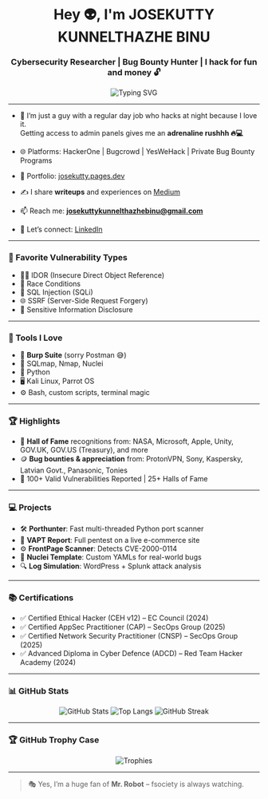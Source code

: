 <h1 align="center">Hey 👽, I'm JOSEKUTTY KUNNELTHAZHE BINU</h1>
<h3 align="center">Cybersecurity Researcher | Bug Bounty Hunter | I hack for fun and money 🔓</h3>

<p align="center">
  <img src="https://readme-typing-svg.demolab.com?font=Fira+Code&pause=1000&color=F70000&width=435&lines=Night+Hacker+by+choice%2C+not+chance.;Admin+panels+are+my+adrenaline+shot+%F0%9F%94%A5;Burp+Suite+%3E+Postman+%F0%9F%98%85;IDOR+is+love%2C+SQLi+is+life;Powered+by+caffeine+%E2%98%95%EF%B8%8F+and+curiosity." alt="Typing SVG" />
</p>

---

- 💼 I’m just a guy with a regular day job who hacks at night because I love it.  
  Getting access to admin panels gives me an **adrenaline rushhh 🔥💻**

- 🌐 Platforms: HackerOne | Bugcrowd | YesWeHack | Private Bug Bounty Programs  
- 📁 Portfolio: [josekutty.pages.dev](https://josekutty.pages.dev)  
- ✍️ I share **writeups** and experiences on [Medium](https://medium.com/@josekuttykunnelthazhebinu)  
- 📫 Reach me: **josekuttykunnelthazhebinu@gmail.com**  
- 🔗 Let’s connect: [LinkedIn](http://linkedin.com/in/josekutty-kunnelthazhe-binu-9b484429b)

---

### 🧠 Favorite Vulnerability Types

- 🕵️‍♂️ IDOR (Insecure Direct Object Reference)  
- 🏁 Race Conditions  
- 🐍 SQL Injection (SQLi)  
- 🌐 SSRF (Server-Side Request Forgery)  
- 🔐 Sensitive Information Disclosure  

---

### 🔧 Tools I Love

- 🧡 **Burp Suite** (sorry Postman 😅)  
- 🧪 SQLmap, Nmap, Nuclei  
- 🐍 Python  
- 🖥️ Kali Linux, Parrot OS  
- ⚙️ Bash, custom scripts, terminal magic  

---

### 🏆 Highlights

- 🎯 **Hall of Fame** recognitions from: NASA, Microsoft, Apple, Unity, GOV.UK, GOV.US (Treasury), and more  
- 🪙 **Bug bounties & appreciation** from: ProtonVPN, Sony, Kaspersky, Latvian Govt., Panasonic, Tonies  
- 📜 100+ Valid Vulnerabilities Reported | 25+ Halls of Fame  

---

### 💻 Projects

- 🛠️ **Porthunter**: Fast multi-threaded Python port scanner  
- 🧾 **VAPT Report**: Full pentest on a live e-commerce site  
- ⚙️ **FrontPage Scanner**: Detects CVE-2000-0114  
- 📂 **Nuclei Template**: Custom YAMLs for real-world bugs  
- 🔍 **Log Simulation**: WordPress + Splunk attack analysis  

---

### 📚 Certifications

- ✅ Certified Ethical Hacker (CEH v12) – EC Council (2024)  
- ✅ Certified AppSec Practitioner (CAP) – SecOps Group (2025)  
- ✅ Certified Network Security Practitioner (CNSP) – SecOps Group (2025)  
- ✅ Advanced Diploma in Cyber Defence (ADCD) – Red Team Hacker Academy (2024)  

---

### 📊 GitHub Stats

<p align="center">
  <img src="https://github-readme-stats.vercel.app/api?username=Josekutty-K&show_icons=true&theme=radical" alt="GitHub Stats" />
  <img src="https://github-readme-stats.vercel.app/api/top-langs/?username=Josekutty-K&layout=compact&theme=radical" alt="Top Langs" />
  <img src="https://streak-stats.demolab.com?user=Josekutty-K&theme=radical" alt="GitHub Streak" />
</p>

---

### 🏆 GitHub Trophy Case

<p align="center">
  <img src="https://github-profile-trophy.vercel.app/?username=Josekutty-K&theme=darkhub&margin-w=10&margin-h=10" alt="Trophies" />
</p>

---


> 🎭 Yes, I’m a huge fan of **Mr. Robot** – fsociety is always watching.  


